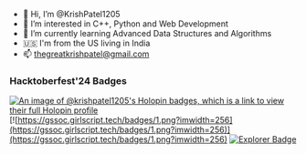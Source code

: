 - 👋 Hi, I’m @KrishPatel1205
- 👀 I’m interested in C++, Python and Web Development
- 🌱 I’m currently learning Advanced Data Structures and Algorithms
- 🇺🇸 I'm from the US living in India
- 📫 thegreatkrishpatel@gmail.com

<!---
KrishPatel1205/KrishPatel1205 is a ✨ special ✨ repository because its `README.md` (this file) appears on your GitHub profile.
You can click the Preview link to take a look at your changes.
--->

###  Hacktoberfest'24 Badges

[![An image of @krishpatel1205's Holopin badges, which is a link to view their full Holopin profile](https://holopin.me/krishpatel1205)](https://holopin.io/@krishpatel1205)
[![https://gssoc.girlscript.tech/badges/1.png?imwidth=256](https://gssoc.girlscript.tech/badges/1.png?imwidth=256)](https://gssoc.girlscript.tech/badges/1.png?imwidth=256)
[![Explorer Badge](https://gssoc.girlscript.tech/leaderboard)](https://gssoc.girlscript.tech/badges/2.png?imwidth=256)
